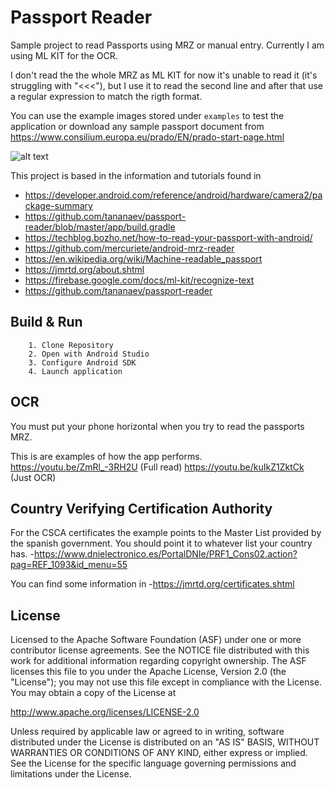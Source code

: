 # Passport Reader

Sample project to read Passports using MRZ or manual entry. Currently I am using ML KIT for the OCR.

I don't read the the whole MRZ as ML KIT for now it's unable to read it (it's struggling with "<<<"), but I use it to read the second line and after that use a regular expression to match the rigth format.

You can use the example images stored under `examples` to test the application or download any sample passport document from https://www.consilium.europa.eu/prado/EN/prado-start-page.html

![alt text](https://github.com/jllarraz/AndroidPassportReader/blob/master/examples/passport_ireland.jpg)


This project is based in the information and tutorials found in

- https://developer.android.com/reference/android/hardware/camera2/package-summary
- https://github.com/tananaev/passport-reader/blob/master/app/build.gradle
- https://techblog.bozho.net/how-to-read-your-passport-with-android/
- https://github.com/mercuriete/android-mrz-reader
- https://en.wikipedia.org/wiki/Machine-readable_passport
- https://jmrtd.org/about.shtml
- https://firebase.google.com/docs/ml-kit/recognize-text
- https://github.com/tananaev/passport-reader


## Build & Run

```
    1. Clone Repository
    2. Open with Android Studio
    3. Configure Android SDK
    4. Launch application
```

## OCR

You must put your phone horizontal when you try to read the passports MRZ.

This is are examples of how the app performs.
https://youtu.be/ZmRl_-3RH2U (Full read)
https://youtu.be/kuIkZ1ZktCk (Just OCR)

## Country Verifying Certification Authority

For the CSCA certificates the example points to the Master List provided by the spanish government. You should point it to whatever list your country has.
-https://www.dnielectronico.es/PortalDNIe/PRF1_Cons02.action?pag=REF_1093&id_menu=55

You can find some information in
-https://jmrtd.org/certificates.shtml

## License

Licensed to the Apache Software Foundation (ASF) under one or more contributor license agreements. See the NOTICE file distributed with this work for additional information regarding copyright ownership. The ASF licenses this file to you under the Apache License, Version 2.0 (the "License"); you may not use this file except in compliance with the License. You may obtain a copy of the License at

http://www.apache.org/licenses/LICENSE-2.0

Unless required by applicable law or agreed to in writing, software distributed under the License is distributed on an "AS IS" BASIS, WITHOUT WARRANTIES OR CONDITIONS OF ANY KIND, either express or implied. See the License for the specific language governing permissions and limitations under the License.

